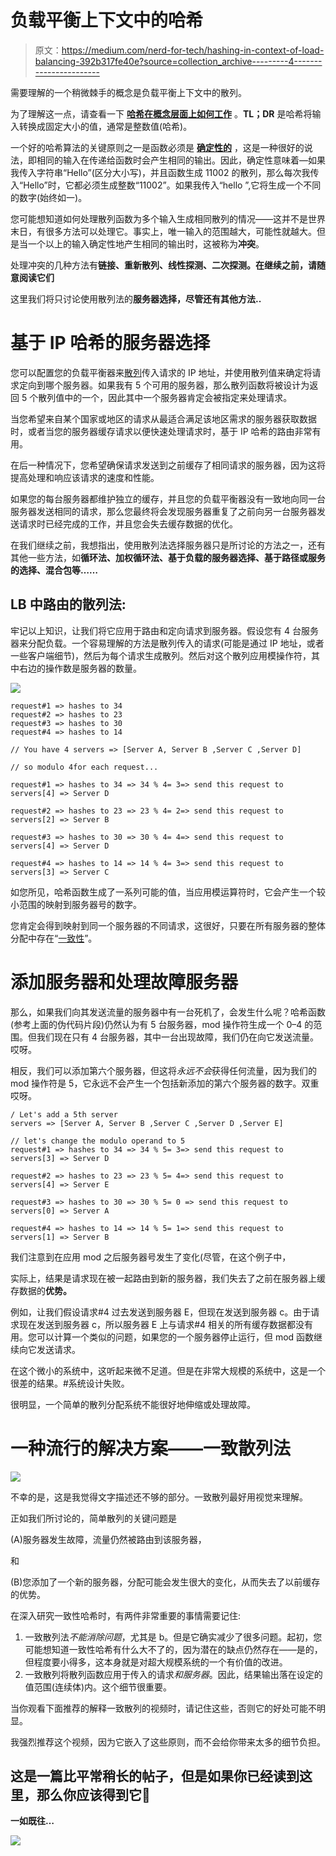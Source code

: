 # 负载平衡上下文中的哈希

> 原文：<https://medium.com/nerd-for-tech/hashing-in-context-of-load-balancing-392b317fe40e?source=collection_archive---------4----------------------->

需要理解的一个稍微棘手的概念是负载平衡上下文中的散列。

为了理解这一点，请查看一下 [**哈希在概念层面上如何工作**](https://www.cs.cmu.edu/~guna/15-123S11/Lectures/Lecture17.pdf) 。**TL；DR** 是哈希将输入转换成固定大小的值，通常是整数值(哈希)。

一个好的哈希算法的关键原则之一是函数必须是 [**确定性的**](https://en.wikipedia.org/wiki/Hash_function#Deterministic) ，这是一种很好的说法，即相同的输入在传递给函数时会产生相同的输出。因此，确定性意味着—如果我传入字符串“Hello”(区分大小写)，并且函数生成 11002 的散列，那么每次我传入“Hello”时，它都必须生成整数“11002”。如果我传入“hello ”,它将生成一个不同的数字(始终如一)。

您可能想知道如何处理散列函数为多个输入生成相同散列的情况——这并不是世界末日，有很多方法可以处理它。事实上，唯一输入的范围越大，可能性就越大。但是当一个以上的输入确定性地产生相同的输出时，这被称为**冲突**。

处理冲突的几种方法有**链接、重新散列、线性探测、二次探测。在继续之前，请随意阅读它们**

这里我们将只讨论使用散列法的**服务器选择，尽管还有其他方法..**

# 基于 IP 哈希的服务器选择

您可以配置您的负载平衡器来[散列](https://www.cs.cmu.edu/~adamchik/15-121/lectures/Hashing/hashing.html)传入请求的 IP 地址，并使用散列值来确定将请求定向到哪个服务器。如果我有 5 个可用的服务器，那么散列函数将被设计为返回 5 个散列值中的一个，因此其中一个服务器肯定会被指定来处理请求。

当您希望来自某个国家或地区的请求从最适合满足该地区需求的服务器获取数据时，或者当您的服务器缓存请求以便快速处理请求时，基于 IP 哈希的路由非常有用。

在后一种情况下，您希望确保请求发送到之前缓存了相同请求的服务器，因为这将提高处理和响应该请求的速度和性能。

如果您的每台服务器都维护独立的缓存，并且您的负载平衡器没有一致地向同一台服务器发送相同的请求，那么您最终将会发现服务器重复了之前向另一台服务器发送请求时已经完成的工作，并且您会失去缓存数据的优化。

在我们继续之前，我想指出，使用散列法选择服务器只是所讨论的方法之一，还有其他一些方法，如**循环法、加权循环法、基于负载的服务器选择、基于路径或服务的选择、混合包等……**

## LB 中路由的散列法:

牢记以上知识，让我们将它应用于路由和定向请求到服务器。假设您有 4 台服务器来分配负载。一个容易理解的方法是散列传入的请求(可能是通过 IP 地址，或者一些客户端细节)，然后为每个请求生成散列。然后对这个散列应用模操作符，其中右边的操作数是服务器的数量。

![](img/c058502bdb566c9d9409e8e4478a695a.png)

```
request#1 => hashes to 34
request#2 => hashes to 23
request#3 => hashes to 30
request#4 => hashes to 14

// You have 4 servers => [Server A, Server B ,Server C ,Server D]

// so modulo 4for each request...

request#1 => hashes to 34 => 34 % 4= 3=> send this request to servers[4] => Server D

request#2 => hashes to 23 => 23 % 4= 2=> send this request to servers[2] => Server B

request#3 => hashes to 30 => 30 % 4= 4=> send this request to  servers[4] => Server D

request#4 => hashes to 14 => 14 % 4= 3=> send this request to servers[3] => Server C
```

如您所见，哈希函数生成了一系列可能的值，当应用模运算符时，它会产生一个较小范围的映射到服务器号的数字。

您肯定会得到映射到同一个服务器的不同请求，这很好，只要在所有服务器的整体分配中存在“[一致性](https://en.wikipedia.org/wiki/Hash_function#Uniformity)”。

# 添加服务器和处理故障服务器

那么，如果我们向其发送流量的服务器中有一台死机了，会发生什么呢？哈希函数(参考上面的伪代码片段)仍然认为有 5 台服务器，mod 操作符生成一个 0–4 的范围。但我们现在只有 4 台服务器，其中一台出现故障，我们仍在向它发送流量。哎呀。

相反，我们可以添加第六个服务器，但这将*永远不会*获得任何流量，因为我们的 mod 操作符是 5，它永远不会产生一个包括新添加的第六个服务器的数字。双重哎呀。

```
/ Let's add a 5th server
servers => [Server A, Server B ,Server C ,Server D ,Server E]

// let's change the modulo operand to 5
request#1 => hashes to 34 => 34 % 5= 3=> send this request to servers[3] => Server D

request#2 => hashes to 23 => 23 % 5= 4=> send this request to servers[4] => Server E

request#3 => hashes to 30 => 30 % 5= 0 => send this request to  servers[0] => Server A

request#4 => hashes to 14 => 14 % 5= 1=> send this request to servers[1] => Server B
```

我们注意到在应用 mod 之后服务器号发生了变化(尽管，在这个例子中，

实际上，结果是请求现在被一起路由到新的服务器，我们失去了之前在服务器上缓存数据的**优势。**

例如，让我们假设请求#4 过去发送到服务器 E，但现在发送到服务器 c。由于请求现在发送到服务器 c，所以服务器 E 上与请求#4 相关的所有缓存数据都没有用。您可以计算一个类似的问题，如果您的一个服务器停止运行，但 mod 函数继续向它发送请求。

在这个微小的系统中，这听起来微不足道。但是在非常大规模的系统中，这是一个很差的结果。#系统设计失败。

很明显，一个简单的散列分配系统不能很好地伸缩或处理故障。

# 一种流行的解决方案——一致散列法

![](img/eab9751f6a749f18253809d3703bf202.png)

不幸的是，这是我觉得文字描述还不够的部分。一致散列最好用视觉来理解。

正如我们所讨论的，简单散列的关键问题是

(A)服务器发生故障，流量仍然被路由到该服务器，

和

(B)您添加了一个新的服务器，分配可能会发生很大的变化，从而失去了以前缓存的优势。

在深入研究一致性哈希时，有两件非常重要的事情需要记住:

1.  一致散列法*不能消除问题*，尤其是 b。但是它确实减少了很多问题。起初，您可能想知道一致性哈希有什么大不了的，因为潜在的缺点仍然存在——是的，但程度要小得多，这本身就是对超大规模系统的一个有价值的改进。
2.  一致散列将散列函数应用于传入的请求*和服务器*。因此，结果输出落在设定的值范围(连续体)内。这个细节很重要。

当你观看下面推荐的解释一致散列的视频时，请记住这些，否则它的好处可能不明显。

我强烈推荐这个视频，因为它嵌入了这些原则，而不会给你带来太多的细节负担。

## 这是一篇比平常稍长的帖子，但是如果你已经读到这里，那么你应该得到它🍪

**一如既往…**

![](img/dcf21bddde5fc157c9aac93e9c15ed20.png)
